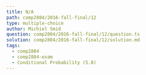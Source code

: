 ```yaml
---
title: N/A
path: comp2804/2016-fall-final/12
type: multiple-choice
author: Michiel Smid
question: comp2804/2016-fall-final/12/question.ts
solution: comp2804/2016-fall-final/12/solution.md
tags:
  - comp2804
  - comp2804-exam
  - Conditional Probability (5.8)
---
```

